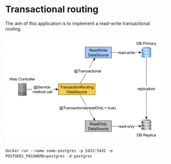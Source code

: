 # Transactional routing

The aim of this application is to implement a read-write transactional routing.




![Transactional routing](transactional-routing.png)


```docker run --name some-postgres -p 5432:5432 -e POSTGRES_PASSWORD=postgres -d postgres```